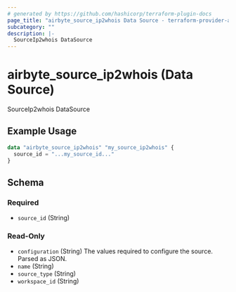 ```yaml
---
# generated by https://github.com/hashicorp/terraform-plugin-docs
page_title: "airbyte_source_ip2whois Data Source - terraform-provider-airbyte"
subcategory: ""
description: |-
  SourceIp2whois DataSource
---
```


# airbyte_source_ip2whois (Data Source)

SourceIp2whois DataSource

## Example Usage

```terraform
data "airbyte_source_ip2whois" "my_source_ip2whois" {
  source_id = "...my_source_id..."
}
```

<!-- schema generated by tfplugindocs -->
## Schema

### Required

- `source_id` (String)

### Read-Only

- `configuration` (String) The values required to configure the source. Parsed as JSON.
- `name` (String)
- `source_type` (String)
- `workspace_id` (String)


